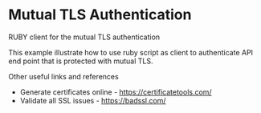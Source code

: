 # Mutual TLS Authentication
RUBY client for the mutual TLS authentication


This example illustrate how to use ruby script as client to authenticate API end point that is protected with mutual TLS.





Other useful links and references

- Generate certificates online - https://certificatetools.com/
- Validate all SSL issues - https://badssl.com/
